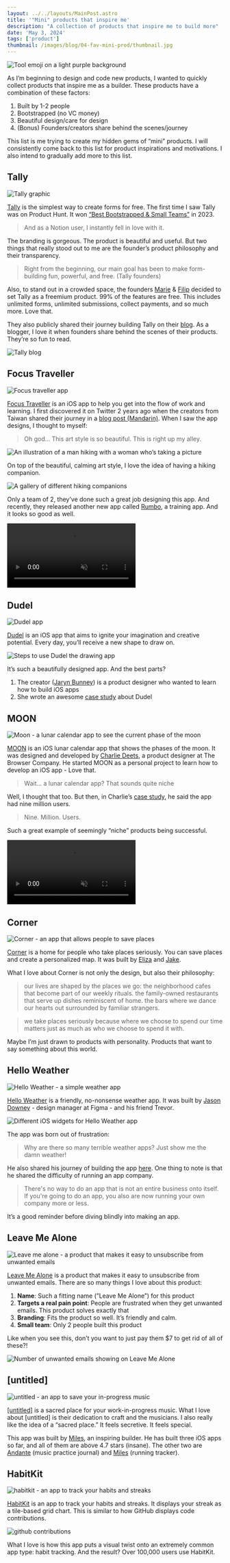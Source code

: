 ```yaml
---
layout: ../../layouts/MainPost.astro
title: '"Mini" products that inspire me'
description: "A collection of products that inspire me to build more"
date: 'May 3, 2024'
tags: ['product']
thumbnail: /images/blog/04-fav-mini-prod/thumbnail.jpg
---
```


![Tool emoji on a light purple background](/images/blog/04-fav-mini-prod/thumbnail.jpg)

As I’m beginning to design and code new products, I wanted to quickly collect products that inspire me as a builder. These products have a combination of these factors: 

1. Built by 1-2 people 
2. Bootstrapped (no VC money) 
3. Beautiful design/care for design 
4. (Bonus) Founders/creators share behind the scenes/journey 

This list is me trying to create my hidden gems of “mini” products. I will consistently come back to this list for product inspirations and motivations. I also intend to gradually add more to this list.

## Tally

![Tally graphic](/images/blog/04-fav-mini-prod/tally-hero.jpg)

[Tally](https://tally.so/) is the simplest way to create forms for free. The first time I saw Tally was on Product Hunt. It won [“Best Bootstrapped & Small Teams”](https://www.producthunt.com/golden-kitty-awards/hall-of-fame?year=2023#bootstrapped-small-teams) in 2023. 

> And as a Notion user, I instantly fell in love with it.
> 

The branding is gorgeous. The product is beautiful and useful. But two things that really stood out to me are the founder’s product philosophy and their transparency. 

> Right from the beginning, our main goal has been to make form-building fun, powerful, and free. (Tally founders)
> 

Also, to stand out in a crowded space, the founders [Marie](https://twitter.com/mariemartens) & [Filip](https://twitter.com/filipminev) decided to set Tally as a freemium product. 99% of the features are free. This includes unlimited forms, unlimited submissions, collect payments, and so much more. Love that. 

They also publicly shared their journey building Tally on their [blog](https://blog.tally.so/). As a blogger, I love it when founders share behind the scenes of their products. They’re so fun to read. 

![Tally blog](/images/blog/04-fav-mini-prod/tally-blog.jpg)

## Focus Traveller

![Focus traveller app](/images/blog/04-fav-mini-prod/focus-traveller-hero.jpg)

[Focus Traveller](https://focus-traveller.webflow.io/) is an iOS app to help you get into the flow of work and learning. I first discovered it on Twitter 2 years ago when the creators from Taiwan shared their journey in a [blog post (Mandarin)](https://kkia.medium.com/side-project-%E5%B0%88%E6%B3%A8%E6%97%85%E4%BA%BA%E7%94%A2%E5%93%81%E8%A8%AD%E8%A8%88%E6%97%A5%E8%A8%98-1-2e555b0a42d6). When I saw the app designs, I thought to myself: 

> Oh god… This art style is so beautiful. This is right up my alley.
> 

![An illustration of a man hiking with a woman who’s taking a picture](/images/blog/04-fav-mini-prod/focus-traveller-graphic.jpg)

On top of the beautiful, calming art style, I love the idea of having a hiking companion. 

![A gallery of different hiking companions](/images/blog/04-fav-mini-prod/hiking-partner.jpg)

Only a team of 2, they’ve done such a great job designing this app. And recently, they released another new app called [Rumbo](https://apps.apple.com/tw/app/rumbo-%E5%81%A5%E8%BA%AB/id6475088608?platform=iphone), a training app. And it looks so good as well. 

<video src="/images/blog/04-fav-mini-prod/rumbo.mp4" muted autoplay loop></video>

## Dudel

![Dudel app](/images/blog/04-fav-mini-prod/dudel-hero.jpg)

[Dudel](https://www.sillylittleapps.com/dudel) is an iOS app that aims to ignite your imagination and creative potential. Every day, you’ll receive a new shape to draw on. 

![Steps to use Dudel the drawing app](/images/blog/04-fav-mini-prod/dudel-how.jpg)

It’s such a beautifully designed app. And the best parts? 

1. The creator ([Jaryn Bunney](https://www.linkedin.com/in/jarynbunney/)) is a product designer who wanted to learn how to build iOS apps
2. She wrote an awesome [case study](https://www.jarynbunney.com/dudel-app) about Dudel

## MOON

![Moon - a lunar calendar app to see the current phase of the moon](/images/blog/04-fav-mini-prod/moon-hero.jpg)

[MOON](https://moonapp.me/) is an iOS lunar calendar app that shows the phases of the moon. It was designed and developed by [Charlie Deets](https://charliedeets.com/), a product designer at The Browser Company. He started MOON as a personal project to learn how to develop an iOS app - Love that. 

> Wait… a lunar calendar app? That sounds quite niche
> 

Well, I thought that too. But then, in Charlie’s [case study](https://charliedeets.com/moon/), he said the app had nine million users. 

> Nine. Million. Users.
> 

Such a great example of seemingly “niche” products being successful. 

<video src="/images/blog/04-fav-mini-prod/moon.m4v" muted autoplay loop></video>

## Corner

![Corner - an app that allows people to save places](/images/blog/04-fav-mini-prod/corner-hero.jpg)

[Corner](https://www.corner.inc/clouds) is a home for people who take places seriously. You can save places and create a personalized map. It was built by [Eliza](https://twitter.com/elizalian) and [Jake](https://twitter.com/jakexia27). 

What I love about Corner is not only the design, but also their philosophy: 

> our lives are shaped by the places we go: the neighborhood cafes that become part of our weekly rituals. the family-owned restaurants that serve up dishes reminiscent of home. the bars where we dance our hearts out surrounded by familiar strangers.
> 

> we take places seriously because where we choose to spend our time matters just as much as who we choose to spend it with.
> 

Maybe I’m just drawn to products with personality. Products that want to say something about this world. 

## Hello Weather

![Hello Weather - a simple weather app](/images/blog/04-fav-mini-prod/hello-weather-hero.jpg)

[Hello Weather](https://jonas.do/projects/hello-weather/) is a friendly, no-nonsense weather app. It was built by [Jason Downey](https://jonas.do/) - design manager at Figma - and his friend Trevor. 

![Different iOS widgets for Hello Weather app](/images/blog/04-fav-mini-prod/hello-weather-widgets.jpg)

The app was born out of frustration: 

> Why are there so many terrible weather apps? Just show me the damn weather!
> 

He also shared his journey of building the app [here](https://balsamiq.com/learn/videos/the-process-behind/app-hello-weather/). One thing to note is that he shared the difficulty of running an app company. 

> There's no way to do an app that is not an entire business onto itself. If you're going to do an app, you also are now running your own company more or less.
> 

It’s a good reminder before diving blindly into making an app. 

## Leave Me Alone

![Leave me alone - a product that makes it easy to unsubscribe from unwanted emails](/images/blog/04-fav-mini-prod/leave-me-alone-hero.jpg)

[Leave Me Alone](https://leavemealone.com/) is a product that makes it easy to unsubscribe from unwanted emails. There are so many things I love about this product: 

1. **Name**: Such a fitting name (”Leave Me Alone”) for this product 
2. **Targets a real pain point**: People are frustrated when they get unwanted emails. This product solves exactly that
3. **Branding**: Fits the product so well. It’s friendly and calm. 
4. **Small team**: Only 2 people built this product

Like when you see this, don’t you want to just pay them $7 to get rid of all of these?!

![Number of unwanted emails showing on Leave Me Alone](/images/blog/04-fav-mini-prod/leave-me-alone-number.jpeg)

## [untitled]

![untitled - an app to save your in-progress music](/images/blog/04-fav-mini-prod/untitled-hero.jpg)

[[untitled]](https://untitled.stream/) is a sacred place for your work-in-progress music. What I love about [untitled] is their dedication to craft and the musicians. I also really like the idea of a “sacred place.” It feels secretive. It feels special. 

This app was built by [Miles](https://twitter.com/mlaithv), an inspiring builder. He has built three iOS apps so far, and all of them are above 4.7 stars (insane). The other two are [Andante](https://twitter.com/AndantePractice) (music practice journal) and [Miles](https://apps.apple.com/us/app/miles-running-tracker/id6478332265) (running tracker). 

## HabitKit

![habitkit - an app to track your habits and streaks](/images/blog/04-fav-mini-prod/habitkit-hero.jpg)

[HabitKit](https://www.habitkit.app/) is an app to track your habits and streaks. It displays your streak as a tile-based grid chart. This is similar to how GitHub displays code contributions. 

![github contributions](/images/blog/04-fav-mini-prod/github-contributions.jpg)

What I love is how this app puts a visual twist onto an extremely common app type: habit tracking. And the result? Over 100,000 users use HabitKit.